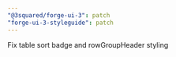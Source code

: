 ```yaml
---
"@3squared/forge-ui-3": patch
"forge-ui-3-styleguide": patch
---
```


Fix table sort badge and rowGroupHeader styling
